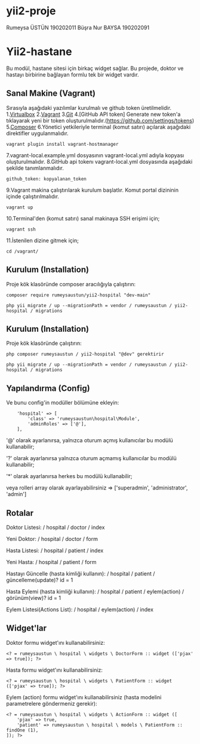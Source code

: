# yii2-proje
Rumeysa ÜSTÜN   190202011
Büşra Nur BAYSA 190202091


Yii2-hastane
==========

Bu modül, hastane sitesi için birkaç widget sağlar. Bu projede, doktor ve hastayı birbirine bağlayan formlu tek bir widget vardır.

Sanal Makine (Vagrant)
--------------------------------

Sırasıyla aşağıdaki yazılımlar kurulmalı ve github token üretilmelidir.
1.[Virtualbox](https://www.virtualbox.org/wiki/Downloads)
2.[Vagrant](https://www.vagrantup.com/downloads)
3.[Git](https://www.git-scm.com/)
4.[GitHub API token] Generate new token'a tıklayarak yeni bir token oluşturulmalıdır.(https://github.com/settings/tokens)
5.[Composer](https://getcomposer.org/)
6.Yönetici yetkileriyle terminal (komut satırı) açılarak aşağıdaki direktifler uygulanmalıdır.
```
vagrant plugin install vagrant-hostmanager
```
7.vagrant-local.example.yml dosyasının vagrant-local.yml adıyla kopyası oluşturulmalıdır.
8.GitHub api tokenı vagrant-local.yml dosyasında aşağıdaki şekilde tanımlanmalıdır.
```
github_token: kopyalanan_token
```
9.Vagrant makina çalıştırılarak kurulum başlatlır. Komut portal dizininin içinde çalıştırılmalıdır.
```
vagrant up
```
10.Terminal'den (komut satırı) sanal makinaya SSH erişimi için;
```
vagrant ssh
```
11.İstenilen dizine gitmek için;
```
cd /vagrant/
```

Kurulum (Installation)
---------------------------------

Proje kök klasöründe composer aracılığıyla çalıştırın:

```
composer require rumeysaustun/yii2-hospital "dev-main"
```

```
php yii migrate / up --migrationPath = vendor / rumeysaustun / yii2-hospital / migrations
```

Kurulum (Installation)
---------------------------------

Proje kök klasöründe çalıştırın:

```
php composer rumeysaustun / yii2-hospital "@dev" gerektirir
```

```
php yii migrate / up --migrationPath = vendor / rumeysaustun / yii2-hospital / migrations
```

Yapılandırma (Config)
---------------------------------

Ve bunu config'in modüller bölümüne ekleyin:

```
    'hospital' => [
        'class' => 'rumeysaustun\hospital\Module',
        'adminRoles' => ['@'],
    ],
```

'@' olarak ayarlanırsa, yalnızca oturum açmış kullanıcılar bu modülü kullanabilir;

'?' olarak ayarlanırsa yalnızca oturum açmamış kullanıcılar bu modülü kullanabilir;

'*' olarak ayarlanırsa herkes bu modülü kullanabilir;

veya rolleri array olarak ayarlayabilirsiniz => ['superadmin', 'administrator', 'admin']

Rotalar
---------------------------------

Doktor Listesi: / hospital / doctor / index

Yeni Doktor: / hospital / doctor / form

Hasta Listesi: / hospital / patient / index

Yeni Hasta: / hospital / patient / form

Hastayı Güncelle (hasta kimliği kullanın): / hospital / patient / güncelleme(update)? id = 1

Hasta Eylemi (hasta kimliği kullanın): / hospital / patient / eylem(action) / görünüm(view)? id = 1

Eylem Listesi(Actions List): / hospital / eylem(action) / index

Widget'lar
---------------------------------

Doktor formu widget'ını kullanabilirsiniz:

```
<? = rumeysaustun \ hospital \ widgets \ DoctorForm :: widget (['pjax' => true]); ?>
```


Hasta formu widget'ını kullanabilirsiniz:

```
<? = rumeysaustun \ hospital \ widgets \ PatientForm :: widget (['pjax' => true]); ?>
```

Eylem (action) formu widget'ını kullanabilirsiniz (hasta modelini parametrelere göndermeniz gerekir):

```
<? = rumeysaustun \ hospital \ widgets \ ActionForm :: widget ([
    'pjax' => true,
    'patient' => rumeysaustun \ hospital \ models \ PatientForm :: findOne (1),
]); ?>
```
